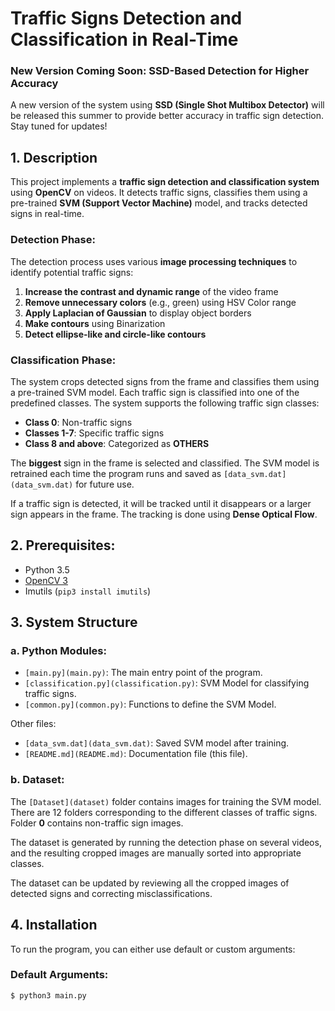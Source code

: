 # Traffic Signs Detection and Classification in Real-Time

### New Version Coming Soon: SSD-Based Detection for Higher Accuracy
A new version of the system using **SSD (Single Shot Multibox Detector)** will be released this summer to provide better accuracy in traffic sign detection. Stay tuned for updates!

## 1. Description
This project implements a **traffic sign detection and classification system** using **OpenCV** on videos. It detects traffic signs, classifies them using a pre-trained **SVM (Support Vector Machine)** model, and tracks detected signs in real-time.

### Detection Phase:
The detection process uses various **image processing techniques** to identify potential traffic signs:
1. **Increase the contrast and dynamic range** of the video frame
2. **Remove unnecessary colors** (e.g., green) using HSV Color range
3. **Apply Laplacian of Gaussian** to display object borders
4. **Make contours** using Binarization
5. **Detect ellipse-like and circle-like contours**

### Classification Phase:
The system crops detected signs from the frame and classifies them using a pre-trained SVM model. Each traffic sign is classified into one of the predefined classes. The system supports the following traffic sign classes:
- **Class 0**: Non-traffic signs
- **Classes 1-7**: Specific traffic signs
- **Class 8 and above**: Categorized as **OTHERS**

The **biggest** sign in the frame is selected and classified. The SVM model is retrained each time the program runs and saved as `[data_svm.dat](data_svm.dat)` for future use.

If a traffic sign is detected, it will be tracked until it disappears or a larger sign appears in the frame. The tracking is done using **Dense Optical Flow**.

## 2. Prerequisites:
- Python 3.5
- [OpenCV 3](https://opencv.org/)
- Imutils (`pip3 install imutils`)

## 3. System Structure

### a. Python Modules:
- `[main.py](main.py)`: The main entry point of the program.
- `[classification.py](classification.py)`: SVM Model for classifying traffic signs.
- `[common.py](common.py)`: Functions to define the SVM Model.

Other files:
- `[data_svm.dat](data_svm.dat)`: Saved SVM model after training.
- `[README.md](README.md)`: Documentation file (this file).

### b. Dataset:
The `[Dataset](dataset)` folder contains images for training the SVM model. There are 12 folders corresponding to the different classes of traffic signs. Folder **0** contains non-traffic sign images.

The dataset is generated by running the detection phase on several videos, and the resulting cropped images are manually sorted into appropriate classes.

The dataset can be updated by reviewing all the cropped images of detected signs and correcting misclassifications.

## 4. Installation

To run the program, you can either use default or custom arguments:

### Default Arguments:
```bash
$ python3 main.py
